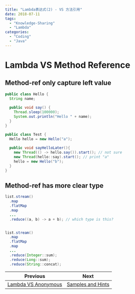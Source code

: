 ```yaml
---
title: "Lambda表达式(2) - VS 方法引用"
date: 2018-07-11
tags: 
  - "Knowledge-Sharing"
  - "Lambda"
categories:
  - "Coding"
  - "Java"
---
```


# Lambda VS Method Reference

## Method-ref only capture left value

```java
public class Hello {
  String name;
  
  public void say() {
    Thread.sleep(100000);
    System.out.println("Hello " + name);
  }
}

public class Test {
  Hello hello = new Hello("a");
  
  public void sayHelloLater(){
    new Thread(() -> hello.say()).start(); // not sure
    new Thread(hello::say).start(); // print "a"
    hello = new Hello("b");
  }
}
```

## Method-ref has more clear type

```java
list.stream()
  .map
  .flatMap
  .map
  ...
  .reduce((a, b) -> a + b); // which type is this?
  

list.stream()
  .map
  .flatMap
  .map
  ...
  .reduce(Integer::sum);
  .reduce(Long::sum);
  .reduce(String::concat);
```


| Previous | Next |
| --- | --- |
| [Lambda VS Anonymous](../1-lambda-vs-anonymous) | [Samples and Hints](../3-samples-and-hints) |